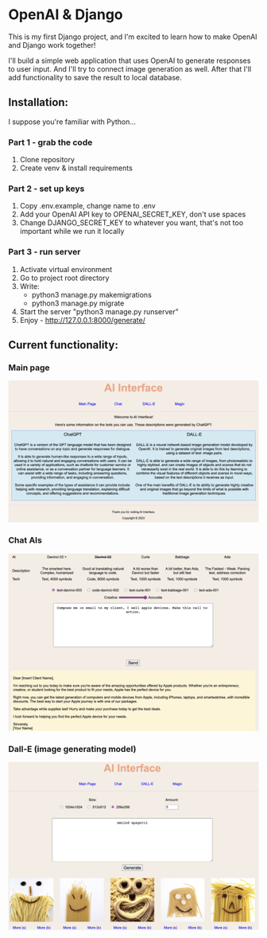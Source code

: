 # OpenAI & Django
This is my first Django project, and I'm excited to learn how to make OpenAI and Django work together!

I'll build a simple web application that uses OpenAI to generate responses to user input. And I'll try to connect image generation as well. After that I'll add functionality to save the result to local database.

## Installation:
I suppose you're familiar with Python...

### Part 1 - grab the code
1. Clone repository
2. Create venv & install requirements


### Part 2 - set up keys
1. Copy .env.example, change name to .env
2. Add your OpenAI API key to OPENAI_SECRET_KEY, don't use spaces
3. Change DJANGO_SECRET_KEY to whatever you want, that's not too important while we run it locally


### Part 3 - run server
1. Activate virtual environment 
2. Go to project root directory
3. Write:
   - python3 manage.py makemigrations
   - python3 manage.py migrate
4. Start the server "python3 manage.py runserver"
5. Enjoy - http://127.0.0.1:8000/generate/

## Current functionality:

### Main page
![Main page](static/main_page.png "Main page")

### Chat AIs
![Chat AIs](static/chat.png "Chat AIs")

### Dall-E (image generating model)
![Dalle](static/generate.png "Dalle")
